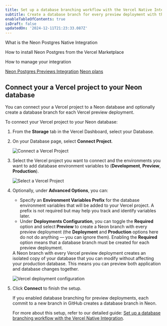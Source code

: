 ```yaml
---
title: Set up a database branching workflow with the Vercel Native Integration
subtitle: Create a database branch for every preview deployment with the Neon's native Vercel integration 
enableTableOfContents: true
isDraft: false
updatedOn: '2024-12-11T21:23:33.087Z'
---
```


<InfoBlock>
<DocsList title="What you will learn:">
<p>What is the Neon Postgres Native Integration</p>
<p>How to install Neon Postgres from the Vercel Marketplace</p>
<p>How to manage your integration</p>
</DocsList>

<DocsList title="Related topics" theme="docs">
<a href="/docs/guides/vercel-previews-integration">Neon Postgres Previews Integration</a>
<a href="/docs/introduction/plans">Neon plans</a>
</DocsList>
</InfoBlock>

## Connect your a Vercel project to your Neon database

You can connect your a Vercel project to a Neon database and optionally create a database branch for each Vercel preview deployment.

To connect your Vercel project to your Neon database:

1. From the **Storage** tab in the Vercel Dashboard, select your Database.
2. On your Database page, select **Connect Project**.

    ![Connect a Vercel Project](/docs/guides/vercel_native_connect_project.png)

3. Select the Vercel project you want to connect and the environments you want to add database environment variables to (**Development**, **Preview**, **Production**). 

    ![Select a Vercel Project](/docs/guides/vercel_native_select_project.png)

4. Optionally, under **Advanced Options**, you can:
   - Specify an **Environment Variables Prefix** for the database environment variables that will be added to your Vercel project. A prefix is not required but may help you track and identify variables later.
   - Under **Deployments Configuration**, you can toggle the **Required** option and select **Preview** to create a Neon branch with every preview deployment (the **Deployment** and **Production** options here do not do anything — you can ignore them). Enabling the **Required** option means that a database branch must be created for each preview deployment.

   <Admonition type="note" title="A database branch for every preview deployment">
   A Neon branch with every Vercel preview deployment creates an isolated copy of your database that you can modify without affecting your production database. This means you can preview both application and database changes together.
   </Admonition>

    ![Vercel deployment configuration](/docs/guides/vercel_native_deployments_configuration.png)

5. Click **Connect** to finish the setup.

    If you enabled database branching for preview deployments, each commit to a new branch in GitHub creates a database branch in Neon.

    For more about this setup, refer to our detailed guide: [Set up a database branching workflow with the Vercel Native Integration](tbd).


<NeedHelp/>
